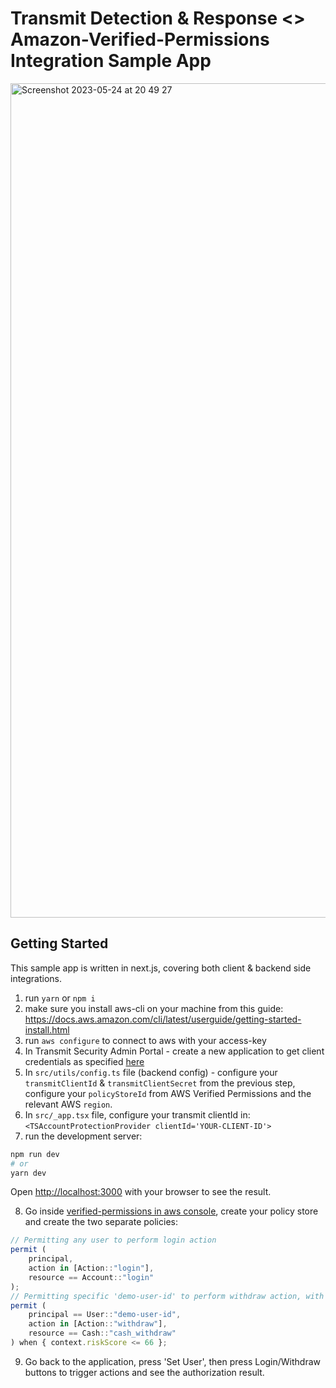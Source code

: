# Transmit Detection & Response <> Amazon-Verified-Permissions Integration Sample App

<img width="1335" alt="Screenshot 2023-05-24 at 20 49 27" src="https://github.com/TransmitSecurity/drs-avp-sample-app/assets/114135804/81dc8f96-1431-49b3-8629-d37ca6b256a7">

## Getting Started

This sample app is written in next.js, covering both client & backend side integrations.

1) run `yarn` or `npm i`
2) make sure you install aws-cli on your machine from this guide: https://docs.aws.amazon.com/cli/latest/userguide/getting-started-install.html
3) run `aws configure` to connect to aws with your access-key
4) In Transmit Security Admin Portal - create a new application to get client credentials as specified [here](https://developer.transmitsecurity.com/guides/user/create_new_application/)
5) In `src/utils/config.ts` file (backend config) - configure your `transmitClientId` & `transmitClientSecret` from the previous step, configure your `policyStoreId` from AWS Verified Permissions and the relevant AWS `region`.
6) In `src/_app.tsx` file, configure your transmit clientId in: `<TSAccountProtectionProvider clientId='YOUR-CLIENT-ID'>`
7) run the development server:

```bash
npm run dev
# or
yarn dev
```

Open [http://localhost:3000](http://localhost:3000) with your browser to see the result.

8) Go inside [verified-permissions in aws console](https://console.aws.amazon.com/verifiedpermissions/home), create your policy store and create the two separate policies:


```javascript
// Permitting any user to perform login action
permit (
    principal,
    action in [Action::"login"],
    resource == Account::"login"
);
// Permitting specific 'demo-user-id' to perform withdraw action, with additional condition on drs riskScore detection result
permit (
    principal == User::"demo-user-id",
    action in [Action::"withdraw"],
    resource == Cash::"cash_withdraw"
) when { context.riskScore <= 66 };
```

9) Go back to the application, press 'Set User', then press Login/Withdraw buttons to trigger actions and see the authorization result.
